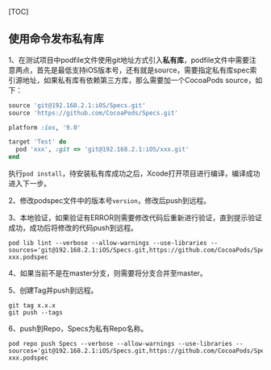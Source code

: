 [TOC]
## 使用命令发布私有库

1、在测试项目中podfile文件使用git地址方式引入**私有库**，podfile文件中需要注意两点，首先是最低支持iOS版本号，还有就是source，需要指定私有库spec索引源地址，如果私有库有依赖第三方库，那么需要加一个CocoaPods source，如下：

```ruby
source 'git@192.168.2.1:iOS/Specs.git'
source 'https://github.com/CocoaPods/Specs.git'

platform :ios, '9.0'

target 'Test' do
  pod 'xxx', :git => 'git@192.168.2.1:iOS/xxx.git'
end
```

执行```pod install```，待安装私有库成功之后，Xcode打开项目进行编译，编译成功进入下一步。

2、修改podspec文件中的版本号```version```，修改后push到远程。

3、本地验证，如果验证有ERROR则需要修改代码后重新进行验证，直到提示验证成功，成功后将修改的代码push到远程。

```shell
pod lib lint --verbose --allow-warnings --use-libraries --sources='git@192.168.2.1:iOS/Specs.git,https://github.com/CocoaPods/Specs.git' xxx.podspec
```

4、如果当前不是在master分支，则需要将分支合并至master。

5、创建Tag并push到远程。

```shell
git tag x.x.x
git push --tags
```
6、push到Repo，Specs为私有Repo名称。

```shell
pod repo push Specs --verbose --allow-warnings --use-libraries --sources='git@192.168.2.1:iOS/Specs.git,https://github.com/CocoaPods/Specs.git' xxx.podspec
```